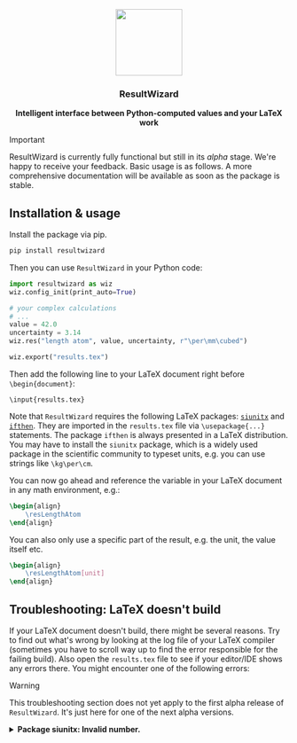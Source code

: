 <div align="center">
  <img src="https://github.com/paul019/ResultWizard/assets/37160523/8576038a-3867-470b-8f42-90b60ea92042" width="120px" />
  <div align="center">
    <h3 align="center">ResultWizard</h3>
    <p><strong>Intelligent interface between Python-computed values and your LaTeX work</strong></p>
  </div>
</div>

> [!important]  
> ResultWizard is currently fully functional but still in its *alpha* stage. We're happy to receive your feedback. Basic usage is as follows. A more comprehensive documentation will be available as soon as the package is stable.


## Installation & usage
Install the package via pip.

```sh
pip install resultwizard
```

Then you can use `ResultWizard` in your Python code:

```python
import resultwizard as wiz
wiz.config_init(print_auto=True)

# your complex calculations
# ...
value = 42.0
uncertainty = 3.14
wiz.res("length atom", value, uncertainty, r"\per\mm\cubed")

wiz.export("results.tex")
```

Then add the following line to your LaTeX document right before `\begin{document}`:

```
\input{results.tex}
```

Note that `ResultWizard` requires the following LaTeX packages: [`siunitx`](https://ctan.org/pkg/siunitx) and [`ifthen`](https://ctan.org/pkg/ifthen). They are imported in the `results.tex` file via `\usepackage{...}` statements. The package `ifthen` is always presented in a LaTeX distribution. You may have to install the `siunitx` package, which is a widely used package in the scientific community to typeset units, e.g. you can use strings like `\kg\per\cm`.

You can now go ahead and reference the variable in your LaTeX document in any math environment, e.g.:

```latex
\begin{align}
    \resLengthAtom
\end{align}
```

You can also only use a specific part of the result, e.g. the unit, the value itself etc.

```latex
\begin{align}
    \resLengthAtom[unit]
\end{align}
```


## Troubleshooting: LaTeX doesn't build

If your LaTeX document doesn't build, there might be several reasons. Try to find out what's wrong by looking at the log file of your LaTeX compiler (sometimes you have to scroll way up to find the error responsible for the failing build). Also open the `results.tex` file to see if your editor/IDE shows any errors there. You might encounter one of the following errors:

> [!WARNING] 
> This troubleshooting section does not yet apply to the first alpha release of `ResultWizard`. It's just here for one of the next alpha versions.

<details>

<summary><strong>Package siunitx: Invalid number.</strong></summary>

TL;DR: You have an **old version of `siunitx`**. Please update it or use the `siunitx_fallback` option in the `config_init` method.

In version [`v3.1.0 (2022-04-25)`](https://github.com/josephwright/siunitx/blob/main/CHANGELOG.md#v310---2022-04-25), `siunitx` introduced "support for multiple uncertainty values in both short and long form in input". We make use of this feature in `ResultWizard`.

Unfortunately, it may be the case that you're using an older version of `siunitx`. Especially if you've installed LaTeX via a package manager (e.g. you installed `siunitx` via `sudo apt install texlive-science`). To determine your version, include the following line in your LaTeX document:

```latex
\listfiles % add this before \begin{document}
```

Then, compile your document and check the log for the version of `siunitx`. If it's older than `v3.1.0 (2022-04-25)`, don't despair. We have two solutions for you:

**Solution 1: Don't update `siunitx` and stick with your old version**

Sure, fine, we won't force you to update `siunitx` (although we'd recommend it). To keep using your old version, specify the following key in the `config_init` method:

```python
wiz.config_init(siunitx_fallback=True)
```

Note that with this "solution", you won't be able to fully customize the output of the result in your LaTeX document. For example, we will use a `±` between the value and the uncertainty, e.g. `3.14 ± 0.02`. You won't be able to change this in your `sisetup` by doing:

```latex
\sisetup{separate-uncertainty=false}
```

to get another format like `3.14(2)`. There are also some [other `siunitx` options](https://texdoc.org/serve/siunitx/0) that won't work with `ResultWizard`, e.g. `exponent-product`. If you're fine with this, go ahead and use the `siunitx_fallback` option. If not, consider updating `siunitx` to at least version `v3.1.0`.

**Solution 2: Update `siunitx` (recommended)**

How the update process works depends on your LaTeX distribution and how you installed it. E.g. you might be using `TeX Live` on `Ubuntu` and installed packages via `apt`, e.g. `sudo apt install texlive-science` (which includes the LaTeX `siunitx`). These pre-built packages are often outdated, e.g. for Ubuntu 22.04 LTS (jammy), the `siunitx` package that comes with the `texlive-science` package is `3.0.4`. Therefore, you might have to update `siunitx` manually. See an overview on how to install individual LaTeX packages on Linux [here](https://tex.stackexchange.com/a/73017/).

A quick solution might be to simply install a new version of `siunitx` manually to your system. There's a great and short Ubuntu guide on how to install LaTeX packages manually [here](https://help.ubuntu.com/community/LaTeX#Installing_packages_manually). The following commands are based on this guide. We will download the version `3.1.11 (2022-12-05)` from GitHub (this is the last version before `3.2` where things might get more complicated to install) and install it locally. Nothing too fancy. Execute the following commands in your terminal:

```sh
# Install "unzip", a tool to extract zip files
sudo apt install unzip

# Download v3.1.11 of siunitx from GitHub
curl -L https://github.com/josephwright/siunitx/releases/download/v3.1.11/siunitx-ctan.zip > siunitx-ctan-3.1.11.zip

# Unzip the file
unzip ./siunitx-ctan-3.1.11.zip
cd siunitx/

# Run LaTeX on the .ins file to produce a usable .sty file
# (The .sty file is needed when you use \usepackage{siunitx}
# in your LaTeX document)
latex siunitx.ins

# Create a new directory in your home directory
# to store the new package .sty file
mkdir -p ~/texmf/tex/latex/siunitx
cp siunitx.sty ~/texmf/tex/latex/siunitx/

# Make LaTeX recognize the new package by pointing it to the new directory
texhash ~/texmf/

# 🙌 Done. Try to rebuild your LaTeX document again.

# If you don't wan't the new siunitx version anymore, just run the following
# command to remove the .sty file. LaTeX will then use the version of siunitx
# it finds somewhere else in your system.
rm ~/texmf/tex/latex/siunitx/siunitx.sty
```

Compiling your latex document again, you should see version `v3.1.11` of `siunitx` in the log file. And it should build, yeah 🎉. Don't forget to remove the `\listfiles` from your LaTeX document to avoid cluttering your log file (which is ironic for LaTeX, we know).

</details>

